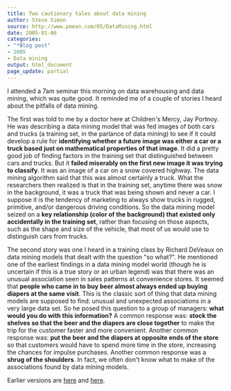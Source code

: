 ```yaml
---
title: Two cautionary tales about data mining
author: Steve Simon
source: http://www.pmean.com/05/DataMining.html
date: 2005-01-06
categories:
- "*Blog post"
- 2005
- Data mining
output: html_document
page_update: partial
---
```


I attended a 7am seminar this morning on data warehousing and data mining, which was quite good. It reminded me of a couple of stories I heard about the pitfalls of data mining.

The first was told to me by a doctor here at Children's Mercy, Jay Portnoy. He was describing a data mining model that was fed images of both cars and trucks (a training set, in the parlance of data mining) to see if it could develop a rule for **identifying whether a future image was either a car or a truck based just on mathematical properties of that image**. It did a pretty good job of finding factors in the training set that distinguished between cars and trucks. But it **failed miserably on the first new image it was trying to classify**. It was an image of a car on a snow covered highway. The data mining algorithm said that this was almost certainly a truck. What the researchers then realized is that in the training set, anytime there was snow in the background, it was a truck that was being shown and never a car. I suppose it is the tendency of marketing to always show trucks in rugged, primitive, and/or dangerous driving conditions. So the data mining model seized on a **key relationship (color of the background) that existed only accidentally in the training set**, rather than focusing on those aspects, such as the shape and size of the vehicle, that most of us would use to distinguish cars from trucks.

The second story was one I heard in a training class by Richard DeVeaux on data mining models that dealt with the question "so what?". He mentioned one of the earliest findings in a data mining model world (though he is uncertain if this is a true story or an urban legend) was that there was an unusual association seen in sales patterns at convenience stores. It seemed that **people who came in to buy beer almost always ended up buying diapers at the same visit**. This is the classic sort of thing that data mining models are supposed to find: unusual and unexpected associations in a very large data set. So he posed this question to a group of managers: **what would you do with this information?** A common response was: **stock the shelves so that the beer and the diapers are close together** to make the trip for the customer faster and more convenient. Another common response was: **put the beer and the diapers at opposite ends of the store** so that customers would have to spend more time in the store, increasing the chances for impulse purchases. Another common response was a **shrug of the shoulders**. In fact, we often don't know what to make of the associations found by data mining models.

Earlier versions are [here][sim1] and [here][sim2].


[sim1]: http://www.pmean.com/05/DataMining.html
[sim2]: http://new.pmean.com/data-mining-tales/
